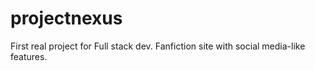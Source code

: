 # projectnexus
First real project for Full stack dev. Fanfiction site with social media-like features.
